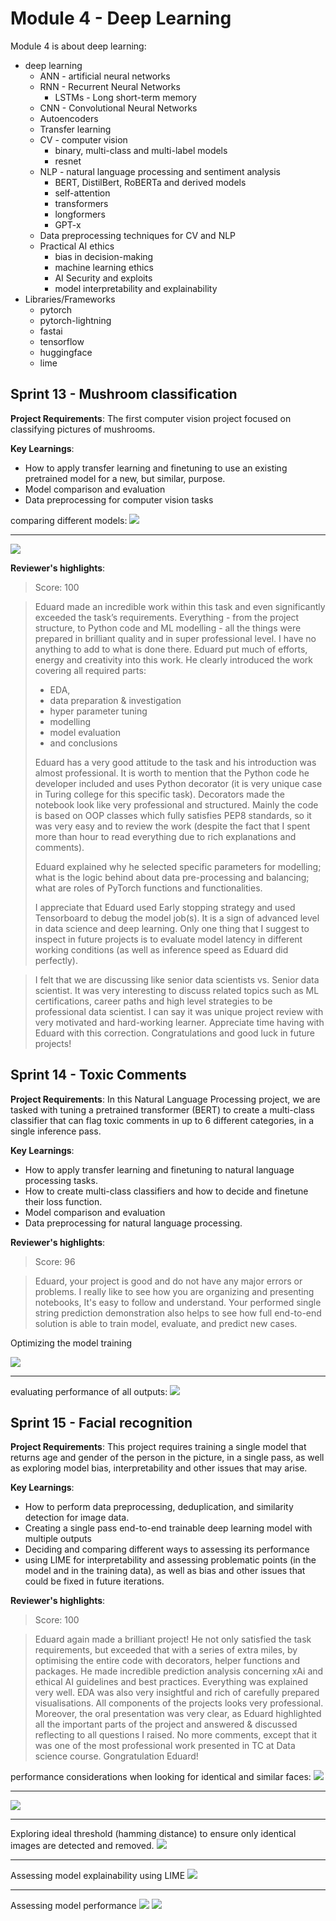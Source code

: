 # Module 4 - Deep Learning

Module 4 is about deep learning:

- deep learning
    - ANN - artificial neural networks
    - RNN - Recurrent Neural Networks
        - LSTMs - Long short-term memory
    - CNN - Convolutional Neural Networks
    - Autoencoders
    - Transfer learning
    - CV - computer vision
        - binary, multi-class and multi-label models
        - resnet
    - NLP - natural language processing and sentiment analysis
        - BERT, DistilBert, RoBERTa and derived models
        - self-attention
        - transformers
        - longformers
        - GPT-x
    - Data preprocessing techniques for CV and NLP
    - Practical AI ethics
        - bias in decision-making
        - machine learning ethics
        - AI Security and exploits
        - model interpretability and explainability
- Libraries/Frameworks
    - pytorch
    - pytorch-lightning
    - fastai
    - tensorflow
    - huggingface
    - lime 


## Sprint 13 - Mushroom classification

**Project Requirements**: The first computer vision project focused on classifying pictures of mushrooms.

**Key Learnings**:
- How to apply transfer learning and finetuning to use an existing pretrained model for a new, but similar, purpose.
- Model comparison and evaluation
- Data preprocessing for computer vision tasks


comparing different models:
![](img/mushrooms_comparison.png)
___


![](img/mushrooms_performance.png)



**Reviewer's highlights**:

> Score: 100

> Eduard made an incredible work within this task and even significantly exceeded the task’s requirements. 
> Everything - from the project structure, to Python code and ML modelling - all the things were prepared in brilliant quality and in super professional level.
> I have no anything to add to what is done there. Eduard put much of efforts, energy and creativity into this work. He clearly introduced the work covering all required parts: 
> - EDA,
> - data preparation & investigation
> - hyper parameter tuning
> - modelling
> - model evaluation
> - and conclusions
>
> Eduard has a very good attitude to the task and his introduction was almost professional. It is worth to mention that the Python code he developer included and uses Python decorator (it is very unique case in Turing college for this specific task). Decorators made the notebook look like very professional and structured. Mainly the code is based on OOP classes which fully satisfies PEP8 standards, so it was very easy and to review the work (despite the fact that I spent more than hour to read everything due to rich explanations and comments).
> 
> Eduard explained why he selected specific parameters for modelling; what is the logic behind about data pre-processing and balancing; what are roles of PyTorch functions and functionalities.
> 
> I appreciate that Eduard used Early stopping strategy and used Tensorboard to debug the model job(s). It is a sign of advanced level in data science and deep learning. 
Only one thing that I suggest to inspect in future projects is to evaluate model latency in different working conditions (as well as inference speed as Eduard did perfectly).

> I felt that we are discussing like senior data scientists vs. Senior data scientist. It was very interesting to discuss related topics such as ML certifications, career paths and high level strategies to be professional data scientist. I can say it was unique project review with very motivated and hard-working learner.
Appreciate time having with Eduard with this correction. Congratulations and good luck in future projects!



## Sprint 14 - Toxic Comments

**Project Requirements**: In this Natural Language Processing project, we are tasked with tuning a pretrained transformer (BERT) to create a multi-class classifier that can flag toxic comments in up to 6 different categories, in a single inference pass.

**Key Learnings**:
- How to apply transfer learning and finetuning to natural language processing tasks.
- How to create multi-class classifiers and how to decide and finetune their loss function.
- Model comparison and evaluation
- Data preprocessing for natural language processing.

**Reviewer's highlights**:

> Score: 96

> Eduard, your project is good and do not have any major errors or problems. I really like to see how you are organizing and presenting notebooks, It's easy to follow and understand. Your performed single string prediction demonstration also helps to see how full end-to-end solution is able to train model, evaluate, and predict new cases.


Optimizing the model training

![](img/toxic_comments_2.png)
___
evaluating performance of all outputs:
![](img/toxic_comments_1.png)


## Sprint 15 - Facial recognition

**Project Requirements**: This project requires training a single model that returns age and gender of the person in the picture, in a single pass, as well as exploring model bias, interpretability and other issues that may arise.

**Key Learnings**:
- How to perform data preprocessing, deduplication, and similarity detection for image data.
- Creating a single pass end-to-end trainable deep learning model with multiple outputs
- Deciding and comparing different ways to assessing its performance
- using LIME for interpretability and assessing problematic points (in the model and in the training data), as well as bias and other issues that could be fixed in future iterations.


**Reviewer's highlights**:

> Score: 100

> Eduard again made a brilliant project! He not only satisfied the task requirements, but exceeded that with a series of extra miles, by optimising the entire code with decorators, helper functions and packages. He made incredible prediction analysis concerning xAi and ethical AI guidelines and best practices. Everything was explained very well. EDA was also very insightful and rich of carefully prepared visualisations. All components of the projects looks very professional. 
Moreover, the oral presentation was very clear, as Eduard highlighted all the important parts of the project and answered & discussed reflecting to all questions I raised.
No more comments, except that it was one of the most professional work presented in TC at Data science course.
Gongratulation Eduard!


performance considerations when looking for identical and similar faces:
![](img/similar_images.png)
___


![](img/similar_images2.png)
___

Exploring ideal threshold (hamming distance) to ensure only identical images are detected and removed.
![](img/similar_images3.png)
___

Assessing model explainability using LIME
![](img/faces_explainability.png)

___
Assessing model performance
![](img/faces_performance.png)
![](img/faces_performance2.png)



